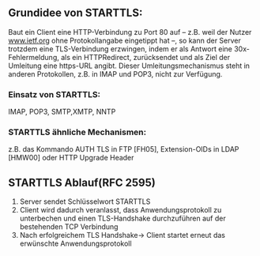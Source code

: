 
## Grundidee von STARTTLS: 
Baut ein Client eine HTTP-Verbindung zu Port 80 auf – z.B. weil der Nutzer www.ietf.org ohne Protokollangabe eingetippt hat –, so kann der Server trotzdem eine TLS-Verbindung erzwingen, indem er als Antwort eine 30x-Fehlermeldung, als ein HTTPRedirect, zurücksendet und als Ziel der Umleitung eine https-URL angibt. Dieser Umleitungsmechanismus steht in anderen Protokollen, z.B. in IMAP und POP3, nicht zur Verfügung. 


### Einsatz von STARTTLS: 
IMAP, POP3, SMTP,XMTP, NNTP
### STARTTLS ähnliche Mechanismen: 
z.B. das Kommando AUTH TLS in FTP [FH05], Extension-OIDs in LDAP [HMW00] oder HTTP Upgrade Header

## STARTTLS Ablauf(RFC 2595)
1) Server sendet Schlüsselwort STARTTLS
2) Client wird dadurch veranlasst, dass Anwendungsprotokoll zu unterbechen und einen TLS-Handshake durchzuführen auf der bestehenden TCP Verbindung
3) Nach erfolgreichem TLS Handshake-> Client startet erneut das erwünschte Anwendungsprotokoll